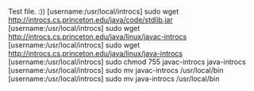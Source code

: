 Test file. :))
[username:/usr/local/introcs] sudo wget http://introcs.cs.princeton.edu/java/code/stdlib.jar
[username:/usr/local/introcs] sudo wget http://introcs.cs.princeton.edu/java/linux/javac-introcs
[username:/usr/local/introcs] sudo wget http://introcs.cs.princeton.edu/java/linux/java-introcs
[username:/usr/local/introcs] sudo chmod 755 javac-introcs java-introcs
[username:/usr/local/introcs] sudo mv javac-introcs /usr/local/bin
[username:/usr/local/introcs] sudo mv java-introcs /usr/local/bin
